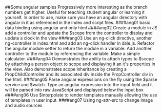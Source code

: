 ##Some angular samples
Progressively more interesting as the branch numbers get higher. Useful for teaching student angular or learning it yourself.
In order to use, make sure you have an angular directory with angular in it as referenced in the index and script files.
####ang01
basic data binding using angular and only html
####ang02
Create a module in JS add a controller and update the $scope from the controller to display and update a clock in the view
####ang03
Use an ng-click directive, another ng-controller in index.html and add an ng-click handler in dale.js. Refactor the angular.module setter to return the module in a variable. Add another controller to the module by referencing the variable. Make a simple calculator.
####ang04
Demonstrates the ability to attach types to $scope by attaching a person object to scope and displaying it an it's properties in the view. Also demonstrates scope inheritance by creating a PropChildController and its associated div inside the PropController div in the html.
####ang05
Parse angular expressions on the fly using the $parse service and $watch. Type an angular expression into the input field and it will be parsed into raw JavaScript and displayed below the input box
####ang06
Use $interpolate to render templates manually allowing the use of templates in user input.
####ang07
Using ng-attr-src to change image and audio sources
